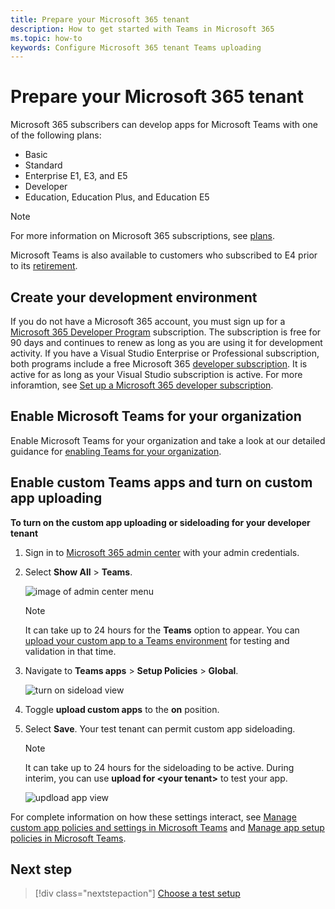```yaml
---
title: Prepare your Microsoft 365 tenant
description: How to get started with Teams in Microsoft 365
ms.topic: how-to
keywords: Configure Microsoft 365 tenant Teams uploading
---
```


# Prepare your Microsoft 365 tenant

Microsoft 365 subscribers can develop apps for Microsoft Teams with one of the following plans:

* Basic
* Standard
* Enterprise E1, E3, and E5
* Developer
* Education, Education Plus, and Education E5

> [!NOTE]
> For more information on Microsoft 365 subscriptions, see [plans](https://products.office.com/business/compare-more-office-365-for-business-plans).
> 
> Microsoft Teams is also available to customers who subscribed to E4 prior to its [retirement](https://support.office.com//article/important-information-for-office-365-enterprise-e4-customers-f9572348-43a2-43fa-a3d8-3b6c9c042147).

## Create your development environment

If you do not have a Microsoft 365 account, you must sign up for a [Microsoft 365 Developer Program](https://developer.microsoft.com/microsoft-365/dev-program) subscription. The subscription is free for 90 days and continues to renew as long as you are using it for development activity. If you have a Visual Studio Enterprise or Professional subscription, both programs include a free Microsoft 365 [developer subscription](https://aka.ms/MyVisualStudioBenefits). It is active for as long as your Visual Studio subscription is active. For more inforamtion, see [Set up a Microsoft 365 developer subscription](https://docs.microsoft.com/office/developer-program/office-365-developer-program-get-started).

## Enable Microsoft Teams for your organization

Enable Microsoft Teams for your organization and take a look at our detailed guidance for [enabling Teams for your organization](/microsoftteams/enable-features-office-365).

## Enable custom Teams apps and turn on custom app uploading

**To turn on the custom app uploading or sideloading for your developer tenant**

1. Sign in to [Microsoft 365 admin center](https://admin.microsoft.com/Adminportal/Home?source=applauncher#/homepage#/) with your admin credentials.

2. Select **Show All** > **Teams**.

    ![image of admin center menu](~/assets/images/prepare-test-tenant/admin-center.png)

    > [!Note]
    > It can take up to 24 hours for the **Teams** option to appear. You can [upload your custom app to a Teams environment](/microsoftteams/upload-custom-apps#validate) for testing and validation in that time.

3. Navigate to **Teams apps** > **Setup Policies** > **Global**.

   ![turn on sideload view](~/assets/images/prepare-test-tenant/turn-on-sideload.png)

4. Toggle **upload custom apps** to the **on** position.

5. Select **Save**.
   Your test tenant can permit custom app sideloading.

    > [!Note]
    > It can take up to 24 hours for the sideloading to be active. During interim, you can use **upload for \<your tenant>** to test your app.

    ![updload app view](~/assets/images/prepare-test-tenant/upload-for-contoso.png)

For complete information on how these settings interact, see [Manage custom app policies and settings in Microsoft Teams](https://docs.microsoft.com/microsoftteams/teams-custom-app-policies-and-settings) and [Manage app setup policies in Microsoft Teams](https://docs.microsoft.com/microsoftteams/teams-app-setup-policies).

## Next step

> [!div class="nextstepaction"] 
> [Choose a test setup](~/concepts/build-and-test/debug.md)
> 


